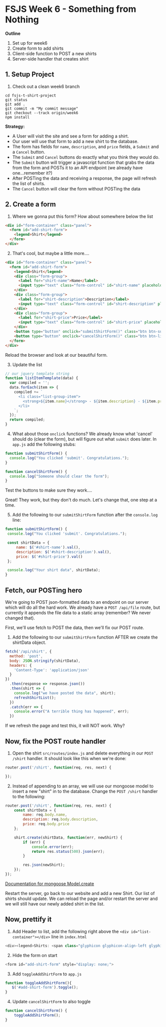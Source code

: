# FSJS Week 6 - Something from Nothing

**Outline**

1. Set up for week6
2. Create form to add shirts
4. Client-side function to POST a new shirts
5. Server-side handler that creates shirt


## 1. Setup Project
1. Check out a clean week6 branch
```
cd fsjs-t-shirt-project
git status
git add .
git commit -m "My commit message"
git checkout --track origin/week6
npm install
```

**Strategy:** 
* A User will visit the site and see a form for adding a shirt.  
* Our user will use that form to add a new shirt to the database.  
* The form has fields for `name`, `description`, and `price` fields, a `Submit` and a `Cancel` button.  
* The `Submit` and `Cancel` buttons do exactly what you think they would do.  
* The `Submit` button will trigger a javascript function that grabs the data from the form and POSTs it to an API endpoint (we already have one...remember it?)
* After POSTing the data and receiving a response, the page will refresh the list of shirts.
* The `Cancel` button will clear the form without POSTing the data

## 2. Create a form

1. Where we gonna put this form?  How about somewhere below the list
```html
<div id="form-container" class="panel">
  <form id="add-shirt-form">
    <legend>Shirt</legend>
  </form>
</div>
```

2. That's cool, but maybe a little more....
```html
<div id="form-container" class="panel">
  <form id="add-shirt-form">
    <legend>Shirt</legend>
    <div class="form-group">
      <label for="shirt-name">Name</label>
      <input type="text" class="form-control" id="shirt-name" placeholder="Name">
    </div>
    <div class="form-group">
      <label for="shirt-description">Description</label>
      <input type="text" class="form-control" id="shirt-description" placeholder="Description">
    </div>
    <div class="form-group">
      <label for="shirt-price">Price</label>
      <input type="text" class="form-control" id="shirt-price" placeholder="Price">
    </div>
    <button type="button" onclick="submitShirtForm()" class="btn btn-success">Submit</button>
    <button type="button" onclick="cancelShirtForm()" class="btn btn-link">cancel</button>
  </form>
</div>
```
Reload the browser and look at our beautiful form.

3. Update the list
```javascript
// our jquery template string
function listItemTemplate(data) {
  var compiled = '';
  data.forEach(item => {
    compiled += `
      <li class="list-group-item">
        <strong>${item.name}</strong> - ${item.description} - ${item.price}
      </li>
    `;
  });
  return compiled;
}
```


4. What about those `onclick` functions?  We already know what 'cancel' should do (clear the form), but will figure out what `submit` does later.  In `app.js` add the following stubs:
```javascript
function submitShirtForm() {
  console.log("You clicked 'submit'. Congratulations.");
}

function cancelShirtForm() {
  console.log("Someone should clear the form");
}
```
Test the buttons to make sure they work....

Great! They work, but they don't do much. Let's change that, one step at a time.

5. Add the following to our `submitShirtForm` function after the `console.log` line:
  ```javascript
 function submitShirtForm() {
   console.log("You clicked 'submit'. Congratulations.");

   const shirtData = {
       name: $('#shirt-name').val(),
       description: $('#shirt-description').val(),
       price: $('#shirt-price').val()
   };

   console.log("Your shirt data", shirtData);
 }
 ```

## Fetch, our POSTing hero

We're going to POST json-formatted data to an endpoint on our server which will do all the hard work.  We already have a `POST /api/file` route, but currently it appends the file data to a static array (remember?  We never changed that).

First, we'll use fetch to POST the data, then we'll fix our POST route.

1. Add the following to our `submitShirtForm` function AFTER we create the shirtData object.
  ```javascript
  fetch('/api/shirt', {
    method: 'post',
    body: JSON.stringify(shirtData),
    headers: {
      'Content-Type': 'application/json'
    }
  })
    .then(response => response.json())
    .then(shirt => {
      console.log("we have posted the data", shirt);
      refreshShirtList();
    })
    .catch(err => {
      console.error("A terrible thing has happened", err);
    }) 
  ```
  If we refresh the page and test this, it will NOT work. Why?


## Now, fix the POST route handler

1. Open the shirt `src/routes/index.js` and delete everything in our `POST /shirt` handler.  It should look like this when we're done:
  ```javascript
  router.post('/shirt', function(req, res, next) {

  });
  ```

2. Instead of appending to an array, we will use our mongoose model to insert a new "shirt" in to the database.  Change the `POST /shirt` handler to the following:
```javascript
router.post('/shirt', function(req, res, next) {
    const shirtData = {
        name: req.body.name,
        description: req.body.description,
        price: req.body.price
    };

    shirt.create(shirtData, function(err, newShirt) {
        if (err) {
            console.error(err);
            return res.status(500).json(err);
        }

        res.json(newShirt);
    });
});
```
  [Documentation for mongoose Model.create](http://mongoosejs.com/docs/api.html#model_Model.create)

  Restart the server, go back to our website and add a new Shirt.  Our list of shirts should update.  We can reload the page and/or restart the server and we will still have our newly added shirt in the list.
  
  
## Now, prettify it
 1. Add Header to list, add the following right above the `<div id="list-container"></div>` line in `index.html`
 ```javascript
<div><legend>Shirts: <span class="glyphicon glyphicon-align-left glyphicon-plus-sign" aria-hidden="true" onclick="toggleAddShirtForm()"></span></legend></div>
```

 2. Hide the form on start
```javascript
<form id="add-shirt-form" style="display: none;">
```

 3. Add `toggleAddShirtForm` to `app.js`
 ```javascript
function toggleAddShirtForm(){
    $('#add-shirt-form').toggle();
}
```

 4. Update `cancelShirtForm` to also toggle
```javascript
function cancelShirtForm() {
    toggleAddShirtForm();
}
```

